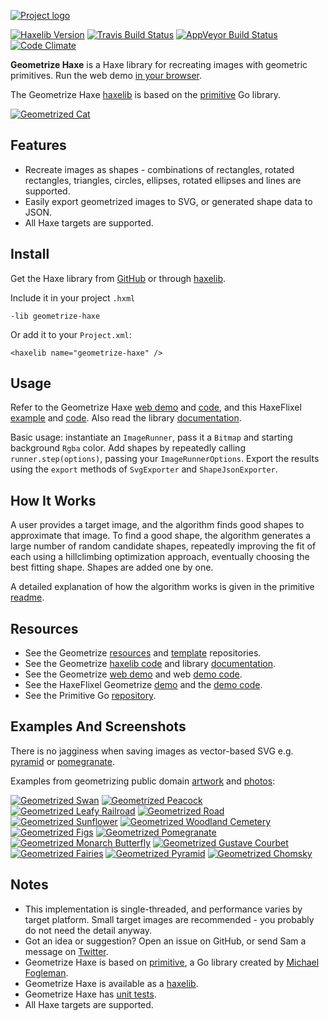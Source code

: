 [![Project logo](https://github.com/Tw1ddle/geometrize-haxe/blob/master/screenshots/logo.png?raw=true "Geometrize Haxe - recreating images as geometric shapes logo")](http://www.samcodes.co.uk/project/geometrize-haxe-web/)

[![Haxelib Version](https://img.shields.io/github/tag/Tw1ddle/geometrize-haxe.svg?style=flat-square&label=haxelib)](http://lib.haxe.org/p/geometrize-haxe)
[![Travis Build Status](https://img.shields.io/travis/Tw1ddle/geometrize-haxe.svg?style=flat-square)](https://travis-ci.org/Tw1ddle/geometrize-haxe)
[![AppVeyor Build Status](https://ci.appveyor.com/api/projects/status/github/Tw1ddle/geometrize-haxe?branch=master&svg=true)](https://ci.appveyor.com/project/Tw1ddle/geometrize-haxe)
[![Code Climate](https://img.shields.io/codeclimate/issues/github/Tw1ddle/geometrize-haxe.svg?style=flat-square)](https://codeclimate.com/github/Tw1ddle/geometrize-haxe/issues)

**Geometrize Haxe** is a Haxe library for recreating images with geometric primitives. Run the web demo [in your browser](http://www.samcodes.co.uk/project/geometrize-haxe-web/).

The Geometrize Haxe [haxelib](https://lib.haxe.org/p/geometrize-haxe) is based on the [primitive](https://github.com/fogleman/primitive) Go library.

[![Geometrized Cat](https://github.com/Tw1ddle/geometrize-haxe/blob/master/screenshots/cat.jpg?raw=true "Geometrized Cat - ~200 Triangles")](http://www.samcodes.co.uk/project/geometrize-haxe-web/)

## Features
* Recreate images as shapes - combinations of rectangles, rotated rectangles, triangles, circles, ellipses, rotated ellipses and lines are supported.
* Easily export geometrized images to SVG, or generated shape data to JSON.
* All Haxe targets are supported.

## Install

Get the Haxe library from [GitHub](https://github.com/Tw1ddle/geometrize-haxe) or through [haxelib](http://lib.haxe.org/p/geometrize-haxe/).

Include it in your project ```.hxml```
```
-lib geometrize-haxe
```

Or add it to your ```Project.xml```:
```
<haxelib name="geometrize-haxe" />
```

## Usage

Refer to the Geometrize Haxe [web demo](http://www.samcodes.co.uk/project/geometrize-haxe-web/) and [code](https://github.com/Tw1ddle/geometrize-haxe-web/), and this HaxeFlixel [example](http://samcodes.co.uk/project/geometrize-haxe-flixel/) and [code](https://github.com/Tw1ddle/geometrize-haxe-demo/). Also read the library [documentation](http://tw1ddle.github.io/geometrize-haxe/).

Basic usage: instantiate an ```ImageRunner```, pass it a ```Bitmap``` and starting background ```Rgba``` color. Add shapes by repeatedly calling ```runner.step(options)```, passing your ```ImageRunnerOptions```. Export the results using the ```export``` methods of ```SvgExporter``` and ```ShapeJsonExporter```.

## How It Works

A user provides a target image, and the algorithm finds good shapes to approximate that image. To find a good shape, the algorithm generates a large number of random candidate shapes, repeatedly improving the fit of each using a hillclimbing optimization approach, eventually choosing the best fitting shape. Shapes are added one by one.

A detailed explanation of how the algorithm works is given in the primitive [readme](https://github.com/fogleman/primitive/blob/master/README.md#how-it-works-part-ii).

## Resources

* See the Geometrize [resources](https://github.com/Tw1ddle/geometrize-resources) and [template](https://github.com/Tw1ddle/geometrize-templates) repositories.
* See the Geometrize [haxelib code](https://github.com/Tw1ddle/geometrize-haxe) and library [documentation](http://tw1ddle.github.io/geometrize-haxe/).
* See the Geometrize [web demo](http://www.samcodes.co.uk/project/geometrize-haxe-web/) and web [demo code](https://github.com/Tw1ddle/geometrize-haxe-web/).
* See the HaxeFlixel Geometrize [demo](http://samcodes.co.uk/project/geometrize-haxe-flixel/) and the [demo code](https://github.com/Tw1ddle/geometrize-haxe-demo/).
* See the Primitive Go [repository](https://github.com/fogleman/primitive).

## Examples And Screenshots

There is no jagginess when saving images as vector-based SVG e.g. [pyramid](https://gist.github.com/Tw1ddle/31f211f0ae13af49302dc283a74522c3) or [pomegranate](https://gist.github.com/Tw1ddle/817fcef96c81ad5d2ece3a21b2aea124).

Examples from geometrizing public domain [artwork](https://commons.wikimedia.org/wiki/Category:Paintings_by_painter) and [photos](https://www.pexels.com/public-domain-images/):

[![Geometrized Swan](https://github.com/Tw1ddle/geometrize-haxe/blob/master/screenshots/swan.jpg?raw=true "Swan")](http://www.samcodes.co.uk/project/geometrize-haxe-web/)
[![Geometrized Peacock](https://github.com/Tw1ddle/geometrize-haxe/blob/master/screenshots/peacock.jpg?raw=true "Peacock")](http://www.samcodes.co.uk/project/geometrize-haxe-web/)
[![Geometrized Leafy Railroad](https://github.com/Tw1ddle/geometrize-haxe/blob/master/screenshots/leafy_railroad.jpg?raw=true "Leafy Railroad")](http://www.samcodes.co.uk/project/geometrize-haxe-web/)
[![Geometrized Road](https://github.com/Tw1ddle/geometrize-haxe/blob/master/screenshots/road.jpg?raw=true "Road")](http://www.samcodes.co.uk/project/geometrize-haxe-web/)
[![Geometrized Sunflower](https://github.com/Tw1ddle/geometrize-haxe/blob/master/screenshots/sunflower.jpg?raw=true "Sunflower")](http://www.samcodes.co.uk/project/geometrize-haxe-web/)
[![Geometrized Woodland Cemetery](https://github.com/Tw1ddle/geometrize-haxe/blob/master/screenshots/woodland_cemetery.jpg?raw=true "Woodland Cemetery")](http://www.samcodes.co.uk/project/geometrize-haxe-web/)
[![Geometrized Figs](https://github.com/Tw1ddle/geometrize-haxe/blob/master/screenshots/figs.jpg?raw=true "figs")](http://www.samcodes.co.uk/project/geometrize-haxe-web/)
[![Geometrized Pomegranate](https://github.com/Tw1ddle/geometrize-haxe/blob/master/screenshots/pomegranate.jpg?raw=true "Pomegranate")](http://www.samcodes.co.uk/project/geometrize-haxe-web/)
[![Geometrized Monarch Butterfly](https://github.com/Tw1ddle/geometrize-haxe/blob/master/screenshots/monarch_butterfly.jpg?raw=true "Monarch Butterfly")](http://www.samcodes.co.uk/project/geometrize-haxe-web/)
[![Geometrized Gustave Courbet](https://github.com/Tw1ddle/geometrize-haxe/blob/master/screenshots/gustave_courbet.jpg?raw=true "Gustave Courbet")](http://www.samcodes.co.uk/project/geometrize-haxe-web/)
[![Geometrized Fairies](https://github.com/Tw1ddle/geometrize-haxe/blob/master/screenshots/fairies.jpg?raw=true "Fairies")](http://www.samcodes.co.uk/project/geometrize-haxe-web/)
[![Geometrized Pyramid](https://github.com/Tw1ddle/geometrize-haxe/blob/master/screenshots/pyramid.jpg?raw=true "Pyramid")](http://www.samcodes.co.uk/project/geometrize-haxe-web/)
[![Geometrized Chomsky](https://github.com/Tw1ddle/geometrize-haxe/blob/master/screenshots/chomsky.jpg?raw=true "Noam Chomsky")](http://www.samcodes.co.uk/project/geometrize-haxe-web/)

## Notes
* This implementation is single-threaded, and performance varies by target platform. Small target images are recommended - you probably do not need the detail anyway.
* Got an idea or suggestion? Open an issue on GitHub, or send Sam a message on [Twitter](https://twitter.com/Sam_Twidale).
* Geometrize Haxe is based on [primitive](https://github.com/fogleman/primitive), a Go library created by [Michael Fogleman](https://github.com/fogleman).
* Geometrize Haxe is available as a [haxelib](https://lib.haxe.org/p/geometrize-haxe).
* Geometrize Haxe has [unit tests](https://github.com/Tw1ddle/geometrize-haxe-unit-tests).
* All Haxe targets are supported.